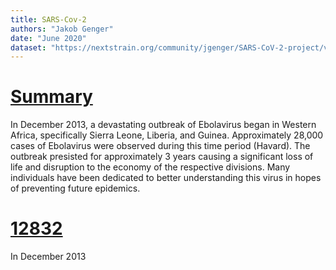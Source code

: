 ```yaml
---
title: SARS-Cov-2
authors: "Jakob Genger"
date: "June 2020"
dataset: "https://nextstrain.org/community/jgenger/SARS-CoV-2-project/v19IceAustria"
---
```

# [Summary](https://nextstrain.org/community/jgenger/SARS-CoV-2-project/v19IceAustria?branchLabel=clade&d=tree&m=div&p=full)

In December 2013, a devastating outbreak of Ebolavirus began in Western Africa, specifically Sierra Leone, Liberia, and Guinea. Approximately 28,000 cases of Ebolavirus were observed during this time period (Havard). The outbreak presisted for approximately 3 years causing a significant loss of life and disruption to the economy of the respective divisions. Many individuals have been dedicated to better understanding this virus in hopes of preventing future epidemics.

# [12832](https://nextstrain.org/community/jgenger/SARS-CoV-2-project/v19IceAustria?branchLabel=clade&c=clade_membership&d=map&m=div)
In December 2013

